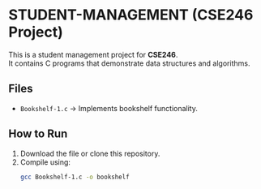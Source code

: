 # STUDENT-MANAGEMENT (CSE246 Project)

This is a student management project for **CSE246**.  
It contains C programs that demonstrate data structures and algorithms.

## Files
- `Bookshelf-1.c` → Implements bookshelf functionality.

## How to Run
1. Download the file or clone this repository.
2. Compile using:
   ```bash
   gcc Bookshelf-1.c -o bookshelf
